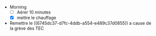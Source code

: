 - Morning
  * [ ] Aérer 10 minutes
  * [x] mettre le chauffage
- Remettre le ((6745dc37-d7fc-4ddb-a554-e489c37d0855)) a cause de la grève des TEC